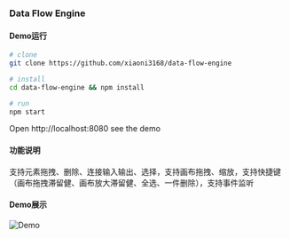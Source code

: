 ### Data Flow Engine

#### Demo运行

```bash
# clone
git clone https://github.com/xiaoni3168/data-flow-engine

# install
cd data-flow-engine && npm install

# run
npm start
```

Open http://localhost:8080 see the demo

#### 功能说明

支持元素拖拽、删除、连接输入输出、选择，支持画布拖拽、缩放，支持快捷键（画布拖拽滞留健、画布放大滞留健、全选、一件删除），支持事件监听

#### Demo展示
![Demo](https://bucket-1256048550.cos.ap-beijing.myqcloud.com/12.gif?sign=q-sign-algorithm%3Dsha1%26q-ak%3DAKIDkcYiILbBxseuee0MkpJmHUMEYv1hzurS%26q-sign-time%3D1519702228%3B1519704028%26q-key-time%3D1519702228%3B1519704028%26q-header-list%3D%26q-url-param-list%3D%26q-signature%3Dc4f74df216e812aa895466c72bd948fd7cd2b38b&token=b9fd5596a2abb5c4a41d2d4cd8284e318dbe125f10001&clientIP=123.127.244.138&clientUA=59222bd0-a859-40a5-90bb-d1cd312461bd)
